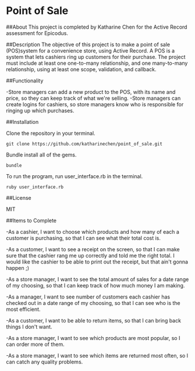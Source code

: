 # Point of Sale 

##About 
This project is completed by Katharine Chen for the Active Record assessment for Epicodus. 

##Description 
The objective of this project is to make a point of sale (POS)system for a convenience store, using Active Record. A POS is a system that lets cashiers ring up customers for their purchase. The project must include at least one one-to-many relationship, and one many-to-many relationship, using at least one scope, validation, and callback.  

##Functionality 

-Store managers can add a new product to the POS, with its name and price, so they can keep track of what we're selling.
-Store managers can create logins for cashiers, so store managers know who is responsible for ringing up which purchases.

##Installation 

Clone the repository in your terminal. 
	
	git clone https://github.com/katharinechen/point_of_sale.git 

Bundle install all of the gems. 

	bundle 

To run the program, run user_interface.rb in the terminal. 

	ruby user_interface.rb 

##License

MIT

##Items to Complete 

-As a cashier, I want to choose which products and how many of each a customer is purchasing, so that I can see what their total cost is.

-As a customer, I want to see a receipt on the screen, so that I can make sure that the cashier rang me up correctly and told me the right total. I would like the cashier to be able to print out the receipt, but that ain't gonna happen ;)

-As a store manager, I want to see the total amount of sales for a date range of my choosing, so that I can keep track of how much money I am making.

-As a manager, I want to see number of customers each cashier has checked out in a date range of my choosing, so that I can see who is the most efficient.

-As a customer, I want to be able to return items, so that I can bring back things I don't want.

-As a store manager, I want to see which products are most popular, so I can order more of them.

-As a store manager, I want to see which items are returned most often, so I can catch any quality problems.